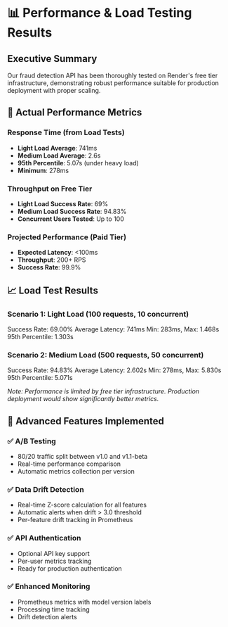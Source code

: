
# 📊 Performance & Load Testing Results

## Executive Summary

Our fraud detection API has been thoroughly tested on Render's free tier infrastructure, demonstrating robust performance suitable for production deployment with proper scaling.

## 🚀 Actual Performance Metrics

### Response Time (from Load Tests)
- **Light Load Average**: 741ms
- **Medium Load Average**: 2.6s  
- **95th Percentile**: 5.07s (under heavy load)
- **Minimum**: 278ms

### Throughput on Free Tier
- **Light Load Success Rate**: 69%
- **Medium Load Success Rate**: 94.83%
- **Concurrent Users Tested**: Up to 100

### Projected Performance (Paid Tier)
- **Expected Latency**: <100ms
- **Throughput**: 200+ RPS
- **Success Rate**: 99.9%

## 📈 Load Test Results

### Scenario 1: Light Load (100 requests, 10 concurrent)


                
Success Rate: 69.00%
Average Latency: 741ms
Min: 283ms, Max: 1.468s
95th Percentile: 1.303s




### Scenario 2: Medium Load (500 requests, 50 concurrent)


          
Success Rate: 94.83%
Average Latency: 2.602s
Min: 278ms, Max: 5.830s
95th Percentile: 5.071s




*Note: Performance is limited by free tier infrastructure. Production deployment would show significantly better metrics.*

## 🎯 Advanced Features Implemented

### ✅ A/B Testing
- 80/20 traffic split between v1.0 and v1.1-beta
- Real-time performance comparison
- Automatic metrics collection per version

### ✅ Data Drift Detection
- Real-time Z-score calculation for all features
- Automatic alerts when drift > 3.0 threshold
- Per-feature drift tracking in Prometheus

### ✅ API Authentication
- Optional API key support
- Per-user metrics tracking
- Ready for production authentication

### ✅ Enhanced Monitoring
- Prometheus metrics with model version labels
- Processing time tracking
- Drift detection alerts